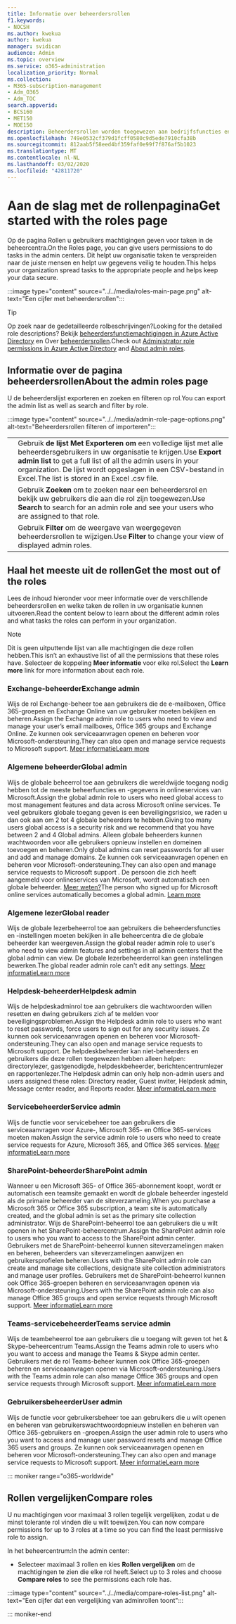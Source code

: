 ```yaml
---
title: Informatie over beheerdersrollen
f1.keywords:
- NOCSH
ms.author: kwekua
author: kwekua
manager: svidican
audience: Admin
ms.topic: overview
ms.service: o365-administration
localization_priority: Normal
ms.collection:
- M365-subscription-management
- Adm_O365
- Adm_TOC
search.appverid:
- BCS160
- MET150
- MOE150
description: Beheerdersrollen worden toegewezen aan bedrijfsfuncties en geven machtigingen om specifieke taken uit te voeren in het Beheercentrum. De Servicebeheerder opent bijvoorbeeld supporttickets met Microsoft.
ms.openlocfilehash: 749e0532cf379d1fcff0580c9d5ede7910cfa38b
ms.sourcegitcommit: 812aab5f58eed4bf359faf0e99f7f876af5b1023
ms.translationtype: MT
ms.contentlocale: nl-NL
ms.lasthandoff: 03/02/2020
ms.locfileid: "42811720"
---
```

# <a name="get-started-with-the-roles-page"></a><span data-ttu-id="f57a4-104">Aan de slag met de rollenpagina</span><span class="sxs-lookup"><span data-stu-id="f57a4-104">Get started with the roles page</span></span>

<span data-ttu-id="f57a4-105">Op de pagina Rollen u gebruikers machtigingen geven voor taken in de beheercentra.</span><span class="sxs-lookup"><span data-stu-id="f57a4-105">On the Roles page, you can give users permissions to do tasks in the admin centers.</span></span> <span data-ttu-id="f57a4-106">Dit helpt uw organisatie taken te verspreiden naar de juiste mensen en helpt uw gegevens veilig te houden.</span><span class="sxs-lookup"><span data-stu-id="f57a4-106">This helps your organization spread tasks to the appropriate people and helps keep your data secure.</span></span>

:::image type="content" source="../../media/roles-main-page.png" alt-text="Een cijfer met beheerdersrollen":::

> [!TIP]
> <span data-ttu-id="f57a4-108">Op zoek naar de gedetailleerde rolbeschrijvingen?</span><span class="sxs-lookup"><span data-stu-id="f57a4-108">Looking for the detailed role descriptions?</span></span> <span data-ttu-id="f57a4-109">Bekijk [beheerdersfunctiemachtigingen in Azure Active Directory](https://docs.microsoft.com/azure/active-directory/users-groups-roles/directory-assign-admin-roles#available-roles) en Over [beheerdersrollen](https://docs.microsoft.com/office365/admin/add-users/about-admin-roles).</span><span class="sxs-lookup"><span data-stu-id="f57a4-109">Check out [Administrator role permissions in Azure Active Directory](https://docs.microsoft.com/azure/active-directory/users-groups-roles/directory-assign-admin-roles#available-roles) and [About admin roles](https://docs.microsoft.com/office365/admin/add-users/about-admin-roles).</span></span>

## <a name="about-the-admin-roles-page"></a><span data-ttu-id="f57a4-110">Informatie over de pagina beheerdersrollen</span><span class="sxs-lookup"><span data-stu-id="f57a4-110">About the admin roles page</span></span>

<span data-ttu-id="f57a4-111">U de beheerderslijst exporteren en zoeken en filteren op rol.</span><span class="sxs-lookup"><span data-stu-id="f57a4-111">You can export the admin list as well as search and filter by role.</span></span>

:::image type="content" source="../../media/admin-role-page-options.png" alt-text="Beheerdersrollen filteren of importeren":::

|||
|:-----|:-----|
|  <br/> |<span data-ttu-id="f57a4-113">Gebruik **de lijst Met Exporteren om** een volledige lijst met alle beheerdersgebruikers in uw organisatie te krijgen.</span><span class="sxs-lookup"><span data-stu-id="f57a4-113">Use **Export admin list** to get a full list of all the admin users in your organization.</span></span> <span data-ttu-id="f57a4-114">De lijst wordt opgeslagen in een CSV-bestand in Excel.</span><span class="sxs-lookup"><span data-stu-id="f57a4-114">The list is stored in an Excel .csv file.</span></span>   <br/> |
|  <br/> |<span data-ttu-id="f57a4-115">Gebruik **Zoeken** om te zoeken naar een beheerdersrol en bekijk uw gebruikers die aan die rol zijn toegewezen.</span><span class="sxs-lookup"><span data-stu-id="f57a4-115">Use **Search** to search for an admin role and see your users who are assigned to that role.</span></span>   <br/> |
|  <br/> |<span data-ttu-id="f57a4-116">Gebruik **Filter** om de weergave van weergegeven beheerdersrollen te wijzigen.</span><span class="sxs-lookup"><span data-stu-id="f57a4-116">Use **Filter** to change your view of displayed admin roles.</span></span>   <br/> |

## <a name="get-the-most-out-of-the-roles"></a><span data-ttu-id="f57a4-117">Haal het meeste uit de rollen</span><span class="sxs-lookup"><span data-stu-id="f57a4-117">Get the most out of the roles</span></span>

<span data-ttu-id="f57a4-118">Lees de inhoud hieronder voor meer informatie over de verschillende beheerdersrollen en welke taken de rollen in uw organisatie kunnen uitvoeren.</span><span class="sxs-lookup"><span data-stu-id="f57a4-118">Read the content below to learn about the different admin roles and what tasks the roles can perform in your organization.</span></span>

> [!NOTE]
<span data-ttu-id="f57a4-119">Dit is geen uitputtende lijst van alle machtigingen die deze rollen hebben.</span><span class="sxs-lookup"><span data-stu-id="f57a4-119">This isn’t an exhaustive list of all the permissions that these roles have.</span></span> <span data-ttu-id="f57a4-120">Selecteer de koppeling **Meer informatie** voor elke rol.</span><span class="sxs-lookup"><span data-stu-id="f57a4-120">Select the **Learn more** link for more information about each role.</span></span>

### <a name="exchange-admin"></a><span data-ttu-id="f57a4-121">Exchange-beheerder</span><span class="sxs-lookup"><span data-stu-id="f57a4-121">Exchange admin</span></span>

<span data-ttu-id="f57a4-122">Wijs de rol Exchange-beheer toe aan gebruikers die de e-mailboxen, Office 365-groepen en Exchange Online van uw gebruiker moeten bekijken en beheren.</span><span class="sxs-lookup"><span data-stu-id="f57a4-122">Assign the Exchange admin role to users who need to view and manage your user’s email mailboxes, Office 365 groups and Exchange Online.</span></span> <span data-ttu-id="f57a4-123">Ze kunnen ook serviceaanvragen openen en beheren voor Microsoft-ondersteuning.</span><span class="sxs-lookup"><span data-stu-id="f57a4-123">They can also open and manage service requests to Microsoft support.</span></span> [<span data-ttu-id="f57a4-124">Meer informatie</span><span class="sxs-lookup"><span data-stu-id="f57a4-124">Learn more</span></span>](https://docs.microsoft.com/office365/admin/add-users/about-exchange-online-admin-role)

### <a name="global-admin"></a><span data-ttu-id="f57a4-125">Algemene beheerder</span><span class="sxs-lookup"><span data-stu-id="f57a4-125">Global admin</span></span>

<span data-ttu-id="f57a4-126">Wijs de globale beheerrol toe aan gebruikers die wereldwijde toegang nodig hebben tot de meeste beheerfuncties en -gegevens in onlineservices van Microsoft.</span><span class="sxs-lookup"><span data-stu-id="f57a4-126">Assign the global admin role to users who need global access to most management features and data across Microsoft online services.</span></span> <span data-ttu-id="f57a4-127">Te veel gebruikers globale toegang geven is een beveiligingsrisico, we raden u dan ook aan om 2 tot 4 globale beheerders te hebben.</span><span class="sxs-lookup"><span data-stu-id="f57a4-127">Giving too many users global access is a security risk and we recommend that you have between 2 and 4 Global admins.</span></span> <span data-ttu-id="f57a4-128">Alleen globale beheerders kunnen wachtwoorden voor alle gebruikers opnieuw instellen en domeinen toevoegen en beheren.</span><span class="sxs-lookup"><span data-stu-id="f57a4-128">Only global admins can reset passwords for all user and add and manage domains.</span></span> <span data-ttu-id="f57a4-129">Ze kunnen ook serviceaanvragen openen en beheren voor Microsoft-ondersteuning.</span><span class="sxs-lookup"><span data-stu-id="f57a4-129">They can also open and manage service requests to Microsoft support .</span></span> <span data-ttu-id="f57a4-130">De persoon die zich heeft aangemeld voor onlineservices van Microsoft, wordt automatisch een globale beheerder. [Meer weten?](https://docs.microsoft.com/office365/admin/add-users/about-admin-roles#roles-available-in-the-microsoft-365-admin-center)</span><span class="sxs-lookup"><span data-stu-id="f57a4-130">The person who signed up for Microsoft online services automatically becomes a global admin. [Learn more](https://docs.microsoft.com/office365/admin/add-users/about-admin-roles#roles-available-in-the-microsoft-365-admin-center)</span></span>

### <a name="global-reader"></a><span data-ttu-id="f57a4-131">Algemene lezer</span><span class="sxs-lookup"><span data-stu-id="f57a4-131">Global reader</span></span>

<span data-ttu-id="f57a4-132">Wijs de globale lezerbeheerrol toe aan gebruikers die beheerdersfuncties en -instellingen moeten bekijken in alle beheercentra die de globale beheerder kan weergeven.</span><span class="sxs-lookup"><span data-stu-id="f57a4-132">Assign the global reader admin role to user's who need to view admin features and settings in all admin centers that the global admin can view.</span></span> <span data-ttu-id="f57a4-133">De globale lezerbeheerderrol kan geen instellingen bewerken.</span><span class="sxs-lookup"><span data-stu-id="f57a4-133">The global reader admin role can't edit any settings.</span></span> [<span data-ttu-id="f57a4-134">Meer informatie</span><span class="sxs-lookup"><span data-stu-id="f57a4-134">Learn more</span></span>](https://docs.microsoft.com/office365/admin/add-users/about-admin-roles#roles-available-in-the-microsoft-365-admin-center)

### <a name="helpdesk-admin"></a><span data-ttu-id="f57a4-135">Helpdesk-beheerder</span><span class="sxs-lookup"><span data-stu-id="f57a4-135">Helpdesk admin</span></span>

<span data-ttu-id="f57a4-136">Wijs de helpdeskadminrol toe aan gebruikers die wachtwoorden willen resetten en dwing gebruikers zich af te melden voor beveiligingsproblemen.</span><span class="sxs-lookup"><span data-stu-id="f57a4-136">Assign the Helpdesk admin role to users who want to reset passwords, force users to sign out for any security issues.</span></span> <span data-ttu-id="f57a4-137">Ze kunnen ook serviceaanvragen openen en beheren voor Microsoft-ondersteuning.</span><span class="sxs-lookup"><span data-stu-id="f57a4-137">They can also open and manage service requests to Microsoft support.</span></span> <span data-ttu-id="f57a4-138">De helpdeskbeheerder kan niet-beheerders en gebruikers die deze rollen toegewezen hebben alleen helpen: directorylezer, gastgenodigde, helpdeskbeheerder, berichtencentrumlezer en rapportenlezer.</span><span class="sxs-lookup"><span data-stu-id="f57a4-138">The Helpdesk admin can only help non-admin users and users assigned these roles: Directory reader, Guest inviter, Helpdesk admin, Message center reader, and Reports reader.</span></span> [<span data-ttu-id="f57a4-139">Meer informatie</span><span class="sxs-lookup"><span data-stu-id="f57a4-139">Learn more</span></span>](https://docs.microsoft.com/office365/admin/add-users/about-admin-roles#roles-available-in-the-microsoft-365-admin-center)

### <a name="service-admin"></a><span data-ttu-id="f57a4-140">Servicebeheerder</span><span class="sxs-lookup"><span data-stu-id="f57a4-140">Service admin</span></span>

<span data-ttu-id="f57a4-141">Wijs de functie voor servicebeheer toe aan gebruikers die serviceaanvragen voor Azure-, Microsoft 365- en Office 365-services moeten maken.</span><span class="sxs-lookup"><span data-stu-id="f57a4-141">Assign the service admin role to users who need to create service requests for Azure, Microsoft 365, and Office 365 services.</span></span> [<span data-ttu-id="f57a4-142">Meer informatie</span><span class="sxs-lookup"><span data-stu-id="f57a4-142">Learn more</span></span>](https://docs.microsoft.com/office365/admin/add-users/about-admin-roles#roles-available-in-the-microsoft-365-admin-center)

### <a name="sharepoint-admin"></a><span data-ttu-id="f57a4-143">SharePoint-beheerder</span><span class="sxs-lookup"><span data-stu-id="f57a4-143">SharePoint admin</span></span>

<span data-ttu-id="f57a4-144">Wanneer u een Microsoft 365- of Office 365-abonnement koopt, wordt er automatisch een teamsite gemaakt en wordt de globale beheerder ingesteld als de primaire beheerder van de siteverzameling.</span><span class="sxs-lookup"><span data-stu-id="f57a4-144">When you purchase a Microsoft 365 or Office 365 subscription, a team site is automatically created, and the global admin is set as the primary site collection administrator.</span></span> <span data-ttu-id="f57a4-145">Wijs de SharePoint-beheerrol toe aan gebruikers die u wilt openen in het SharePoint-beheercentrum.</span><span class="sxs-lookup"><span data-stu-id="f57a4-145">Assign the SharePoint admin role to users who you want to access to the SharePoint admin center.</span></span> <span data-ttu-id="f57a4-146">Gebruikers met de SharePoint-beheerrol kunnen siteverzamelingen maken en beheren, beheerders van siteverzamelingen aanwijzen en gebruikersprofielen beheren.</span><span class="sxs-lookup"><span data-stu-id="f57a4-146">Users with the SharePoint admin role can create and manage site collections, designate site collection administrators and manage user profiles.</span></span> <span data-ttu-id="f57a4-147">Gebruikers met de SharePoint-beheerrol kunnen ook Office 365-groepen beheren en serviceaanvragen openen via Microsoft-ondersteuning.</span><span class="sxs-lookup"><span data-stu-id="f57a4-147">Users with the SharePoint admin role can also manage Office 365 groups and open service requests through Microsoft support.</span></span> [<span data-ttu-id="f57a4-148">Meer informatie</span><span class="sxs-lookup"><span data-stu-id="f57a4-148">Learn more</span></span>](https://docs.microsoft.com/sharepoint/sharepoint-admin-role)

### <a name="teams-service-admin"></a><span data-ttu-id="f57a4-149">Teams-servicebeheerder</span><span class="sxs-lookup"><span data-stu-id="f57a4-149">Teams service admin</span></span>

<span data-ttu-id="f57a4-150">Wijs de teambeheerrol toe aan gebruikers die u toegang wilt geven tot het & Skype-beheercentrum Teams.</span><span class="sxs-lookup"><span data-stu-id="f57a4-150">Assign the Teams admin role to users who you want to access and manage the Teams & Skype admin center.</span></span> <span data-ttu-id="f57a4-151">Gebruikers met de rol Teams-beheer kunnen ook Office 365-groepen beheren en serviceaanvragen openen via Microsoft-ondersteuning.</span><span class="sxs-lookup"><span data-stu-id="f57a4-151">Users with the Teams admin role can also manage Office 365 groups and open service requests through Microsoft support.</span></span> [<span data-ttu-id="f57a4-152">Meer informatie</span><span class="sxs-lookup"><span data-stu-id="f57a4-152">Learn more</span></span>](https://docs.microsoft.com/MicrosoftTeams/using-admin-roles)

### <a name="user-admin"></a><span data-ttu-id="f57a4-153">Gebruikersbeheerder</span><span class="sxs-lookup"><span data-stu-id="f57a4-153">User admin</span></span>

<span data-ttu-id="f57a4-154">Wijs de functie voor gebruikersbeheer toe aan gebruikers die u wilt openen en beheren van gebruikerswachtwoordopnieuw instellen en beheren van Office 365-gebruikers en -groepen.</span><span class="sxs-lookup"><span data-stu-id="f57a4-154">Assign the user admin role to users who you want to access and manage user password resets and manage Office 365 users and groups.</span></span> <span data-ttu-id="f57a4-155">Ze kunnen ook serviceaanvragen openen en beheren voor Microsoft-ondersteuning.</span><span class="sxs-lookup"><span data-stu-id="f57a4-155">They can also open and manage service requests to Microsoft support.</span></span> [<span data-ttu-id="f57a4-156">Meer informatie</span><span class="sxs-lookup"><span data-stu-id="f57a4-156">Learn more</span></span>](https://docs.microsoft.com/office365/admin/add-users/about-admin-roles#roles-available-in-the-microsoft-365-admin-center)

::: moniker range="o365-worldwide"

## <a name="compare-roles"></a><span data-ttu-id="f57a4-157">Rollen vergelijken</span><span class="sxs-lookup"><span data-stu-id="f57a4-157">Compare roles</span></span>

<span data-ttu-id="f57a4-158">U nu machtigingen voor maximaal 3 rollen tegelijk vergelijken, zodat u de minst tolerante rol vinden die u wilt toewijzen.</span><span class="sxs-lookup"><span data-stu-id="f57a4-158">You can now compare permissions for up to 3 roles at a time so you can find the least permissive role to assign.</span></span>

<span data-ttu-id="f57a4-159">In het beheercentrum:</span><span class="sxs-lookup"><span data-stu-id="f57a4-159">In the admin center:</span></span>

- <span data-ttu-id="f57a4-160">Selecteer maximaal 3 rollen en kies **Rollen vergelijken** om de machtigingen te zien die elke rol heeft.</span><span class="sxs-lookup"><span data-stu-id="f57a4-160">Select up to 3 roles and choose **Compare roles** to see the permissions each role has.</span></span>

:::image type="content" source="../../media/compare-roles-list.png" alt-text="Een cijfer dat een vergelijking van adminrollen toont":::

::: moniker-end
